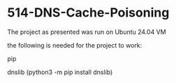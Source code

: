 # 514-DNS-Cache-Poisoning

The project as presented was run on Ubuntu 24.04 VM

the following is needed for the project to work:

pip

dnslib (python3 -m pip install dnslib)

